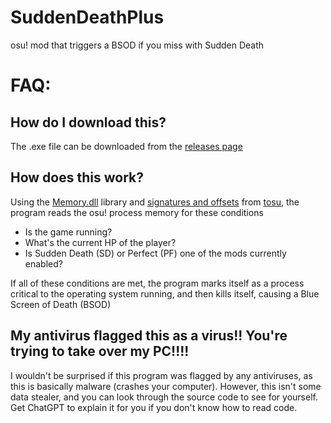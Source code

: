 # SuddenDeathPlus
osu! mod that triggers a BSOD if you miss with Sudden Death 

# FAQ:

## How do I download this?

The .exe file can be downloaded from the [releases page](https://github.com/Plextora/SuddenDeathPlus/releases/latest)

## How does this work?
Using the [Memory.dll](https://github.com/erfg12/memory.dll) library and [signatures and offsets](https://github.com/GH-Rake/PatternScan?tab=readme-ov-file#what-is-pattern-scanning) from [tosu](https://github.com/tosuapp/tosu/blob/master/packages/tosu/src/memory/stable.ts), the program reads the osu! process memory for these conditions
- Is the game running?
- What's the current HP of the player?
- Is Sudden Death (SD) or Perfect (PF) one of the mods currently enabled?

If all of these conditions are met, the program marks itself as a process critical to the operating system running, and then kills itself, causing a Blue Screen of Death (BSOD)

## My antivirus flagged this as a virus!! You're trying to take over my PC!!!!
I wouldn't be surprised if this program was flagged by any antiviruses, as this is basically malware (crashes your computer). However, this isn't some data stealer, and you can look through the source code to see for yourself. Get ChatGPT to explain it for you if you don't know how to read code.
